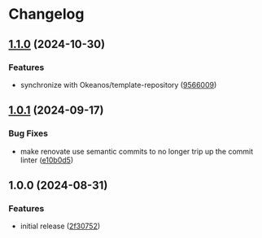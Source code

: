 # Changelog

## [1.1.0](https://github.com/Okeanos/asdf-taplo/compare/v1.0.1...v1.1.0) (2024-10-30)


### Features

* synchronize with Okeanos/template-repository ([9566009](https://github.com/Okeanos/asdf-taplo/commit/9566009ecea602b7ebc2f9e40eeff99574c6642b))

## [1.0.1](https://github.com/Okeanos/asdf-taplo/compare/v1.0.0...v1.0.1) (2024-09-17)


### Bug Fixes

* make renovate use semantic commits to no longer trip up the commit linter ([e10b0d5](https://github.com/Okeanos/asdf-taplo/commit/e10b0d5123074fbd20c3ead63e69c9ba643b4cbe))

## 1.0.0 (2024-08-31)


### Features

* initial release ([2f30752](https://github.com/Okeanos/asdf-taplo/commit/2f307522068030d99db07a8e6615c081c98296cc))
